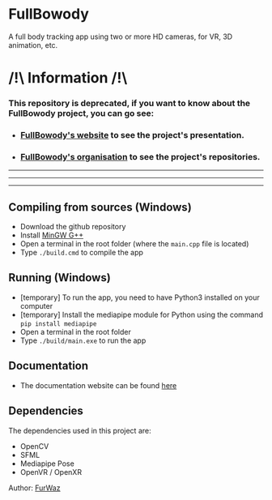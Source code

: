 # FullBowody
A full body tracking app using two or more HD cameras, for VR, 3D animation, etc. 

# /!\ Information /!\
### This repository is deprecated, if you want to know about the FullBowody project, you can go see:

- ### [FullBowody's website](https://fullbowody.projects.furwaz.fr) to see the project's presentation.
- ### [FullBowody's organisation](https://github.com/FullBowody) to see the project's repositories.

---
---
---

## Compiling from sources (Windows)
- Download the github repository
- Install [MinGW G++](https://sourceforge.net/projects/mingw-w64/files/Toolchains%20targetting%20Win32/Personal%20Builds/mingw-builds/installer/mingw-w64-install.exe/download)
- Open a terminal in the root folder (where the `main.cpp` file is located)
- Type `./build.cmd` to compile the app

## Running (Windows)
- [temporary] To run the app, you need to have Python3 installed on your computer
- [temporary] Install the mediapipe module for Python using the command `pip install mediapipe`
- Open a terminal in the root folder
- Type `./build/main.exe` to run the app

## Documentation
- The documentation website can be found [here](https://furwaz.github.io/FullBowody)

## Dependencies
The dependencies used in this project are:
- OpenCV
- SFML
- Mediapipe Pose
- OpenVR / OpenXR

Author: [FurWaz](https://github.com/furwaz)